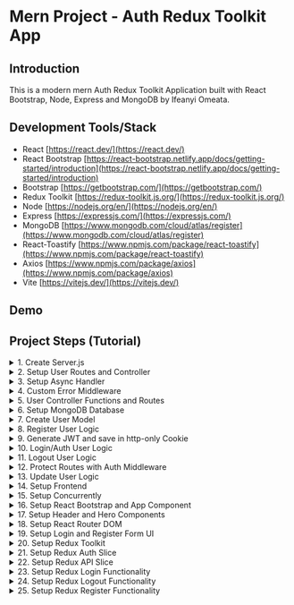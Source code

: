 # Mern Project - Auth Redux Toolkit App

## Introduction

This is a modern mern Auth Redux Toolkit Application built with React Bootstrap, Node, Express and MongoDB by Ifeanyi Omeata.

## Development Tools/Stack

- React [https://react.dev/](https://react.dev/)
- React Bootstrap [https://react-bootstrap.netlify.app/docs/getting-started/introduction](https://react-bootstrap.netlify.app/docs/getting-started/introduction)
- Bootstrap [https://getbootstrap.com/](https://getbootstrap.com/)
- Redux Toolkit [https://redux-toolkit.js.org/](https://redux-toolkit.js.org/)
- Node [https://nodejs.org/en/](https://nodejs.org/en/)
- Express [https://expressjs.com/](https://expressjs.com/)
- MongoDB [https://www.mongodb.com/cloud/atlas/register](https://www.mongodb.com/cloud/atlas/register)
- React-Toastify [https://www.npmjs.com/package/react-toastify](https://www.npmjs.com/package/react-toastify)
- Axios [https://www.npmjs.com/package/axios](https://www.npmjs.com/package/axios)
- Vite [https://vitejs.dev/](https://vitejs.dev/)

## Demo

## Project Steps (Tutorial)

<details>
<summary>1. Create Server.js </summary>

# Create Server.js 

### [https://github.com/omeatai/mern-project-auth-redux/commit/f3aa0241e68ce6a9d841ed224c5032eb43b33bd4](https://github.com/omeatai/mern-project-auth-redux/commit/f3aa0241e68ce6a9d841ed224c5032eb43b33bd4)

# Initialise npm

```x
npm init -y
```

# Install Dependencies (express, dotenv, mongoose, bcryptjs, jsonwebtoken, cookie-parser)

```x
npm i express dotenv mongoose bcryptjs jsonwebtoken cookie-parser
```

# Install Nodemon

```x
npm i -D nodemon
```

<img width="1097" alt="image" src="https://github.com/omeatai/mern-project-auth-redux/assets/32337103/72510804-4671-4933-aff7-3c4e6c9406ef">
<img width="1097" alt="image" src="https://github.com/omeatai/mern-project-auth-redux/assets/32337103/0b91f307-ac5d-44ed-a46a-efb719c396cd">
<img width="1097" alt="image" src="https://github.com/omeatai/mern-project-auth-redux/assets/32337103/7ff71eef-3597-4ae6-8555-cd9b279b394c">
<img width="1097" alt="image" src="https://github.com/omeatai/mern-project-auth-redux/assets/32337103/4b68d9a3-d543-43b5-ae95-ccffb1bd7544">
<img width="1157" alt="image" src="https://github.com/omeatai/mern-project-auth-redux/assets/32337103/e1e0ec25-7b30-4396-8726-6c5676b6506b">

# #End</details>

<details>
<summary>2. Setup User Routes and Controller </summary>

# Setup User Routes and Controller

# User Routes

```x
**POST /api/users**   		 - Register a user
**POST /api/users/auth** 	 - Authenticate a user and get token
**POST /api/users/logout**  - Logout user and clear cookie
**GET /api/users/profile** 	 - Get user profile
**PUT /api/users/profile**     - Update user profile
```

<img width="1094" alt="image" src="https://github.com/omeatai/mern-project-auth-redux/assets/32337103/800bbe49-e62e-43f7-85a7-195ecc151051">
<img width="1094" alt="image" src="https://github.com/omeatai/mern-project-auth-redux/assets/32337103/4868d59e-7778-48e6-a6be-2cfda8ddcaae">
<img width="1094" alt="image" src="https://github.com/omeatai/mern-project-auth-redux/assets/32337103/88d09d34-0488-4f51-bfc9-9a3a313971c5">
<img width="1252" alt="image" src="https://github.com/omeatai/mern-project-auth-redux/assets/32337103/274561c1-e33c-4fa6-bc05-48186663a09f">
<img width="1250" alt="image" src="https://github.com/omeatai/mern-project-auth-redux/assets/32337103/ecda6f52-b9bf-46c8-a62e-078d3bb764c3">
<img width="1250" alt="image" src="https://github.com/omeatai/mern-project-auth-redux/assets/32337103/208cdd78-bfe3-4760-bcff-c2964c950555">
<img width="1295" alt="image" src="https://github.com/omeatai/mern-project-auth-redux/assets/32337103/71a18759-b972-4e41-9d32-1cfe7cca2fda">

# #End</details>

<details>
<summary>3. Setup Async Handler </summary>

# Setup Async Handler 

### [https://github.com/omeatai/mern-project-auth-redux/commit/28bfc79595adbfb0b3745f38bc1971e4839f49c3](https://github.com/omeatai/mern-project-auth-redux/commit/28bfc79595adbfb0b3745f38bc1971e4839f49c3)

#Install Express-Async-Handler

```x
npm i express-async-handler
```

<img width="1094" alt="image" src="https://github.com/omeatai/mern-project-auth-redux/assets/32337103/9ee921ef-bfd9-415d-a137-f51239c85e73">

# #End</details>

<details>
<summary>4. Custom Error Middleware </summary>

# Custom Error Middleware 

### [https://github.com/omeatai/mern-project-auth-redux/commit/7921e7d2404e4a8f898075edd1e31db5bb8f4713](https://github.com/omeatai/mern-project-auth-redux/commit/7921e7d2404e4a8f898075edd1e31db5bb8f4713)

<img width="1096" alt="image" src="https://github.com/omeatai/mern-project-auth-redux/assets/32337103/8dc2be8f-b546-4ce0-9757-4cc5842abdc6">
<img width="1096" alt="image" src="https://github.com/omeatai/mern-project-auth-redux/assets/32337103/6416dcef-39a8-455b-9788-d7849520a2f9">
<img width="1096" alt="image" src="https://github.com/omeatai/mern-project-auth-redux/assets/32337103/33b06c53-7e0b-4884-8650-a09a31abb3cd">
<img width="1096" alt="image" src="https://github.com/omeatai/mern-project-auth-redux/assets/32337103/00db59cf-8ce2-4591-bba4-e6ca0e9a7293">
<img width="1254" alt="image" src="https://github.com/omeatai/mern-project-auth-redux/assets/32337103/f875fdef-e403-4f84-9ef6-9b9743757715">

# #End</details>

<details>
<summary>5. User Controller Functions and Routes </summary>

# User Controller Functions and Routes

### [https://github.com/omeatai/mern-project-auth-redux/commit/f7d7c35dfb7f255b46e9cd5a81134873e1f51a3c](https://github.com/omeatai/mern-project-auth-redux/commit/f7d7c35dfb7f255b46e9cd5a81134873e1f51a3c)

<img width="1096" alt="image" src="https://github.com/omeatai/mern-project-auth-redux/assets/32337103/f68fac81-1aa8-40f2-a532-baee3450ddc5">
<img width="1096" alt="image" src="https://github.com/omeatai/mern-project-auth-redux/assets/32337103/dfb2cbfa-5b65-4079-a2e8-5d956b707655">
<img width="1096" alt="image" src="https://github.com/omeatai/mern-project-auth-redux/assets/32337103/0af785d0-fb74-4c69-89dd-e48c4efa6d30">
<img width="1205" alt="image" src="https://github.com/omeatai/mern-project-auth-redux/assets/32337103/9457329d-3340-465f-9b3d-eb46deab2aac">
<img width="1205" alt="image" src="https://github.com/omeatai/mern-project-auth-redux/assets/32337103/7c02b690-c399-487b-b35f-0c9b067009ad">
<img width="1205" alt="image" src="https://github.com/omeatai/mern-project-auth-redux/assets/32337103/ccdd674b-ccbc-4823-9ae1-601c195d4c83">
<img width="1205" alt="image" src="https://github.com/omeatai/mern-project-auth-redux/assets/32337103/ba9c223e-33c0-41cc-81ac-56cf398e133d">
<img width="1205" alt="image" src="https://github.com/omeatai/mern-project-auth-redux/assets/32337103/abb598c8-b0e3-442e-bb08-1d00b376297b">

# #End</details>

<details>
<summary>6. Setup MongoDB Database </summary>

# Setup MongoDB Database

### [https://github.com/omeatai/mern-project-auth-redux/commit/7fc635be57d3be03934cc47d572ff39573d7b1d4](https://github.com/omeatai/mern-project-auth-redux/commit/7fc635be57d3be03934cc47d572ff39573d7b1d4)

<img width="1214" alt="image" src="https://github.com/omeatai/mern-project-auth-redux/assets/32337103/e92a5d2d-2d31-4fb9-9894-26196110fbbc">
<img width="1267" alt="image" src="https://github.com/omeatai/mern-project-auth-redux/assets/32337103/12290347-c4a8-4efb-93a5-b615275afe29">
<img width="1267" alt="image" src="https://github.com/omeatai/mern-project-auth-redux/assets/32337103/704f91ae-e274-44ad-860f-de906ea0fbd7">
<img width="1267" alt="image" src="https://github.com/omeatai/mern-project-auth-redux/assets/32337103/0876ceb3-4602-4e04-9397-34608abbdedd">
<img width="1267" alt="image" src="https://github.com/omeatai/mern-project-auth-redux/assets/32337103/f0bd7987-ba71-4b6e-a85d-4eb735a6a002">
<img width="1024" alt="image" src="https://github.com/omeatai/mern-project-auth-redux/assets/32337103/9ef06181-c2ee-4123-8da4-61acfc0c35b9">
<img width="1265" alt="image" src="https://github.com/omeatai/mern-project-auth-redux/assets/32337103/89968bc7-6931-4a4a-b640-372793e7d8e1">
<img width="1069" alt="image" src="https://github.com/omeatai/mern-project-auth-redux/assets/32337103/00274e1d-64f4-46b6-8277-94f5b0c69935">
<img width="1095" alt="image" src="https://github.com/omeatai/mern-project-auth-redux/assets/32337103/138f4f94-32f7-49b9-9ba5-35e078a29c02">
<img width="1095" alt="image" src="https://github.com/omeatai/mern-project-auth-redux/assets/32337103/51ed877e-5d44-48a0-b5e4-e94139955c4f">
<img width="1095" alt="image" src="https://github.com/omeatai/mern-project-auth-redux/assets/32337103/ae09cd7c-06ed-4cc3-b4a6-f668dbdd90d8">

# #End</details>

<details>
<summary>7. Create User Model </summary>

# Create User Model

### [https://github.com/omeatai/mern-project-auth-redux/commit/ce4f3c953c033e898ef1d2fccc81327b721439b7](https://github.com/omeatai/mern-project-auth-redux/commit/ce4f3c953c033e898ef1d2fccc81327b721439b7)

### [https://github.com/omeatai/mern-project-auth-redux/commit/1a524216267dcc4c8c6141ac2972b3992de0a9e8](https://github.com/omeatai/mern-project-auth-redux/commit/1a524216267dcc4c8c6141ac2972b3992de0a9e8)

<img width="1095" alt="image" src="https://github.com/omeatai/mern-project-auth-redux/assets/32337103/6b5141c9-e4ab-4fc5-89ee-16df28779972">
<img width="1095" alt="image" src="https://github.com/omeatai/mern-project-auth-redux/assets/32337103/21832352-9870-4079-8c92-59805121fc82">
<img width="1095" alt="image" src="https://github.com/omeatai/mern-project-auth-redux/assets/32337103/d4d0eef0-18b3-4440-a28e-b07b17a75be9">
<img width="1095" alt="image" src="https://github.com/omeatai/mern-project-auth-redux/assets/32337103/8b1fe90c-0b94-4260-b7bf-eef8cf2803be">

# #End</details>

<details>
<summary>8. Register User Logic </summary>

# Register User Logic

### [https://github.com/omeatai/mern-project-auth-redux/commit/17c7691a6a9c041fa77ea894d965f1aeeb904f0e](https://github.com/omeatai/mern-project-auth-redux/commit/17c7691a6a9c041fa77ea894d965f1aeeb904f0e)

<img width="1095" alt="image" src="https://github.com/omeatai/mern-project-auth-redux/assets/32337103/4b1688b3-f411-461f-b97b-deaa47091d94">
<img width="1095" alt="image" src="https://github.com/omeatai/mern-project-auth-redux/assets/32337103/a0ae5f4d-a945-4d82-8b10-39d4492ce66a">
<img width="1095" alt="image" src="https://github.com/omeatai/mern-project-auth-redux/assets/32337103/7aed2549-376c-4fd4-9a0d-5a1612c23a74">
<img width="1095" alt="image" src="https://github.com/omeatai/mern-project-auth-redux/assets/32337103/b73c5861-00ac-4242-9862-8bb988fe6df1">
<img width="1204" alt="image" src="https://github.com/omeatai/mern-project-auth-redux/assets/32337103/397f3688-0f1c-4194-922a-9845537a40be">
<img width="1042" alt="image" src="https://github.com/omeatai/mern-project-auth-redux/assets/32337103/74d31eb3-9338-4f0d-bfc0-d590f40edc69">

# #End</details>

<details>
<summary>9. Generate JWT and save in http-only Cookie </summary>

# Generate JWT and save in http-only Cookie 

### [https://github.com/omeatai/mern-project-auth-redux/commit/a2b5c0cd2b82a868bd750b7b5cbc79c3db0006be](https://github.com/omeatai/mern-project-auth-redux/commit/a2b5c0cd2b82a868bd750b7b5cbc79c3db0006be)

<img width="1092" alt="image" src="https://github.com/omeatai/mern-project-auth-redux/assets/32337103/1a0dca74-3da2-4c6c-9981-b69e825b1b28">
<img width="1092" alt="image" src="https://github.com/omeatai/mern-project-auth-redux/assets/32337103/d5c7b543-076f-4454-845b-f8fbcec409ba">
<img width="1204" alt="image" src="https://github.com/omeatai/mern-project-auth-redux/assets/32337103/c58e1056-c6cd-4d24-89bb-f5b4f8f5ed90">
<img width="1204" alt="image" src="https://github.com/omeatai/mern-project-auth-redux/assets/32337103/fff314fc-375d-4750-98a1-ed9711c496b2">

# #End</details>

<details>
<summary>10. Login/Auth User Logic </summary>

# Login/Auth User Logic 

### [https://github.com/omeatai/mern-project-auth-redux/commit/076276ffb9b42f138035153179e8a32523e43495](https://github.com/omeatai/mern-project-auth-redux/commit/076276ffb9b42f138035153179e8a32523e43495)

<img width="1095" alt="image" src="https://github.com/omeatai/mern-project-auth-redux/assets/32337103/7a900ba7-b2b7-4474-b613-ec558a70da54">
<img width="1095" alt="image" src="https://github.com/omeatai/mern-project-auth-redux/assets/32337103/9ca2ba6c-9448-4dca-8daf-126f524677d9">
<img width="1183" alt="image" src="https://github.com/omeatai/mern-project-auth-redux/assets/32337103/5cff7c3a-21b8-40ad-8756-d63efa39606f">
<img width="1183" alt="image" src="https://github.com/omeatai/mern-project-auth-redux/assets/32337103/7daa1826-f550-4cdd-adc2-15179c7dc3f7">
<img width="1183" alt="image" src="https://github.com/omeatai/mern-project-auth-redux/assets/32337103/cb7f8d6d-c30b-457d-b82d-5093dd816aae">
<img width="1183" alt="image" src="https://github.com/omeatai/mern-project-auth-redux/assets/32337103/f0fbc1aa-4cd9-4bfc-a277-8768cf454b8d">

# #End</details>

<details>
<summary>11. Logout User Logic </summary>

# Logout User Logic

### [https://github.com/omeatai/mern-project-auth-redux/commit/c37ed9d70b5fca7da7447a6539959c4a7d3b649e](https://github.com/omeatai/mern-project-auth-redux/commit/c37ed9d70b5fca7da7447a6539959c4a7d3b649e)

<img width="1094" alt="image" src="https://github.com/omeatai/mern-project-auth-redux/assets/32337103/1a453a83-b0c4-41aa-9303-1af5bc00c770">
<img width="1184" alt="image" src="https://github.com/omeatai/mern-project-auth-redux/assets/32337103/ab6efcb8-fd7e-4db1-8f95-25c8d5788ade">
<img width="1184" alt="image" src="https://github.com/omeatai/mern-project-auth-redux/assets/32337103/f985f9bf-776c-48ea-93a2-b2b0fe79600f">

# #End</details>

<details>
<summary>12. Protect Routes with Auth Middleware </summary>

# Protect Routes with Auth Middleware

### [https://github.com/omeatai/mern-project-auth-redux/commit/2c0809980926293e480e2f9427d96285b47ff60b](https://github.com/omeatai/mern-project-auth-redux/commit/2c0809980926293e480e2f9427d96285b47ff60b)

<img width="1184" alt="image" src="https://github.com/omeatai/mern-project-auth-redux/assets/32337103/39dc03a3-b1d6-469f-b360-182447e8624d">
<img width="1184" alt="image" src="https://github.com/omeatai/mern-project-auth-redux/assets/32337103/878954e4-4b86-4738-83fc-cd747570e61a">
<img width="1099" alt="image" src="https://github.com/omeatai/mern-project-auth-redux/assets/32337103/bd72e3e9-e70d-4046-a9e9-714521e2c866">
<img width="1099" alt="image" src="https://github.com/omeatai/mern-project-auth-redux/assets/32337103/f8b36e8b-d6d5-46d3-81fa-90994fae68b5">
<img width="1184" alt="image" src="https://github.com/omeatai/mern-project-auth-redux/assets/32337103/ac9256bb-16e8-44b7-b7a0-db334488536f">
<img width="1184" alt="image" src="https://github.com/omeatai/mern-project-auth-redux/assets/32337103/ae117fc0-076a-4fec-bb3b-e3cb83f6d83b">
<img width="1186" alt="image" src="https://github.com/omeatai/mern-project-auth-redux/assets/32337103/e4ee7a04-fdfe-4d8b-927a-a864bff5b4b1">
<img width="1186" alt="image" src="https://github.com/omeatai/mern-project-auth-redux/assets/32337103/21906b58-7855-4441-b56f-ad0025ead273">
<img width="1186" alt="image" src="https://github.com/omeatai/mern-project-auth-redux/assets/32337103/e7ff6f69-9089-4472-9cca-8af0f4319edf">
<img width="1093" alt="image" src="https://github.com/omeatai/mern-project-auth-redux/assets/32337103/2d44ff36-8092-4f62-80c4-cfc3e0d49d4a">
<img width="1185" alt="image" src="https://github.com/omeatai/mern-project-auth-redux/assets/32337103/25b9ed13-98e2-446a-8cb0-797f2bafef79">
<img width="1094" alt="image" src="https://github.com/omeatai/mern-project-auth-redux/assets/32337103/201a0046-4330-4491-b073-e4cd99413e24">
<img width="1187" alt="image" src="https://github.com/omeatai/mern-project-auth-redux/assets/32337103/9c275b01-8661-4ceb-b67c-f5807bff9787">

# #End</details>

<details>
<summary>13. Update User Logic </summary>

# Update User Logic

### [https://github.com/omeatai/mern-project-auth-redux/commit/34ab5447c1390128eb0dcb10503dfdf4402c4208](https://github.com/omeatai/mern-project-auth-redux/commit/34ab5447c1390128eb0dcb10503dfdf4402c4208)

<img width="1099" alt="image" src="https://github.com/omeatai/mern-project-auth-redux/assets/32337103/d370d5d9-631d-4d43-a53b-69ae304cd698">
<img width="1185" alt="image" src="https://github.com/omeatai/mern-project-auth-redux/assets/32337103/eb517604-8b32-49ad-9407-53f204541185">
<img width="1185" alt="image" src="https://github.com/omeatai/mern-project-auth-redux/assets/32337103/bb253729-5d73-4e82-974f-9f7a825157be">
<img width="1026" alt="image" src="https://github.com/omeatai/mern-project-auth-redux/assets/32337103/31b20066-ea6e-4636-9b9d-afa58255f6ce">

# #End</details>

<details>
<summary>14. Setup Frontend </summary>

# Setup Frontend

### [https://github.com/omeatai/mern-project-auth-redux/commit/4e18b83a1863f89f2f693888fb098b9158ad9f64](https://github.com/omeatai/mern-project-auth-redux/commit/4e18b83a1863f89f2f693888fb098b9158ad9f64)

# Install React with Vite

```x
npm create vite@latest frontend
cd frontend
npm install
```

<img width="1087" alt="image" src="https://github.com/omeatai/mern-project-auth-redux/assets/32337103/c4acb925-600c-4b35-adfc-9f39d576594d">
<img width="1087" alt="image" src="https://github.com/omeatai/mern-project-auth-redux/assets/32337103/04603d84-fd86-4744-93bb-44c8b900fcec">
<img width="1087" alt="image" src="https://github.com/omeatai/mern-project-auth-redux/assets/32337103/62754092-8999-462c-ab84-eed528772cf5">

# #End</details>

<details>
<summary>15. Setup Concurrently </summary>

# Setup Concurrently

### [https://github.com/omeatai/mern-project-auth-redux/commit/21974287f67ff9061d9148f97a4e1deadc3092fe](https://github.com/omeatai/mern-project-auth-redux/commit/21974287f67ff9061d9148f97a4e1deadc3092fe)

```x
npm i -D concurrently
```

# Package.json

```x
"dev": "concurrently \"npm run server\" \"npm run client\""
```

# Start Frontend and Backend Concurrently

```x
npm run dev
```

<img width="1087" alt="image" src="https://github.com/omeatai/mern-project-auth-redux/assets/32337103/82771c99-6cdc-4624-b59c-1b315d7ecf9c">
<img width="1087" alt="image" src="https://github.com/omeatai/mern-project-auth-redux/assets/32337103/0addb01a-7cd6-4e67-bd4f-fa158587b95b">
<img width="1292" alt="image" src="https://github.com/omeatai/mern-project-auth-redux/assets/32337103/0d9b5491-6fa7-4b2d-92ec-bff64fb07bf0">
<img width="1292" alt="image" src="https://github.com/omeatai/mern-project-auth-redux/assets/32337103/bd45f6d4-3583-4499-bfc0-b896b982140f">

# #End</details>

<details>
<summary>16. Setup React Bootstrap and App Component </summary>

# Setup React Bootstrap and App Component

### [https://github.com/omeatai/mern-project-auth-redux/commit/a543d35c78592b66b4b84adbef23f3056519edeb](https://github.com/omeatai/mern-project-auth-redux/commit/a543d35c78592b66b4b84adbef23f3056519edeb)

# Install React-Bootstrap, React-Icons and Bootstrap

```x
cd frontend
npm i react-bootstrap react-icons bootstrap
```

<img width="1091" alt="image" src="https://github.com/omeatai/mern-project-auth-redux/assets/32337103/9da54396-acf8-40b0-bda2-ff5111e6532c">
<img width="1091" alt="image" src="https://github.com/omeatai/mern-project-auth-redux/assets/32337103/8ea7cdab-d4bd-413f-ad2c-530d0c1c4b6b">
<img width="1091" alt="image" src="https://github.com/omeatai/mern-project-auth-redux/assets/32337103/7dabe384-5e54-40af-b038-740cefe756c5">
<img width="1091" alt="image" src="https://github.com/omeatai/mern-project-auth-redux/assets/32337103/450d70db-bbdc-4289-9d6f-fabdfd7ceaa5">
<img width="1293" alt="image" src="https://github.com/omeatai/mern-project-auth-redux/assets/32337103/9378eaa0-8083-4f17-9707-cd70e1a7ae6f">

# #End</details>

<details>
<summary>17. Setup Header and Hero Components </summary>

# Setup Header and Hero Components

### [https://github.com/omeatai/mern-project-auth-redux/commit/a1725a6d3024dacd1332fe92ee7c944f831841bb](https://github.com/omeatai/mern-project-auth-redux/commit/a1725a6d3024dacd1332fe92ee7c944f831841bb)

<img width="1142" alt="image" src="https://github.com/omeatai/mern-project-auth-redux/assets/32337103/23751c66-cc30-4af9-9246-e98bf0946507">
<img width="1142" alt="image" src="https://github.com/omeatai/mern-project-auth-redux/assets/32337103/0d45614e-e244-4246-812f-0873b8ea9b02">
<img width="1142" alt="image" src="https://github.com/omeatai/mern-project-auth-redux/assets/32337103/3acf60c2-8f3e-4670-af7e-d3b609b87f70">
<img width="1142" alt="image" src="https://github.com/omeatai/mern-project-auth-redux/assets/32337103/62b8163a-a910-4ffd-ac2e-cb5b340bb2a1">
<img width="1266" alt="image" src="https://github.com/omeatai/mern-project-auth-redux/assets/32337103/9c3f91a0-10c1-4151-9da9-85ef6966a1bb">

# #End</details>

<details>
<summary>18. Setup React Router DOM </summary>

# Setup React Router DOM

### [https://github.com/omeatai/mern-project-auth-redux/commit/34e47d44f82cbcba39bd123190bd4df4f2ead8ea](https://github.com/omeatai/mern-project-auth-redux/commit/34e47d44f82cbcba39bd123190bd4df4f2ead8ea)

# Install React Router

```x
npm i react-router-dom react-router-bootstrap
```

<img width="1139" alt="image" src="https://github.com/omeatai/mern-project-auth-redux/assets/32337103/4c92ef24-0894-45b8-9704-05743e2c6803">
<img width="1139" alt="image" src="https://github.com/omeatai/mern-project-auth-redux/assets/32337103/4728bbaf-6ddf-453b-99c7-f74a191ddf68">
<img width="1139" alt="image" src="https://github.com/omeatai/mern-project-auth-redux/assets/32337103/24a1b7bc-fad3-4cea-93ee-e331eb03aea7">
<img width="1139" alt="image" src="https://github.com/omeatai/mern-project-auth-redux/assets/32337103/22c43edb-15fc-4236-bc47-0354ba43f049">

# #End</details>

<details>
<summary>19. Setup Login and Register Form UI </summary>

# Setup Login and Register Form UI

### [https://github.com/omeatai/mern-project-auth-redux/commit/1b664c4ef26757bfa9be3b361fc9d13bf422b320](https://github.com/omeatai/mern-project-auth-redux/commit/1b664c4ef26757bfa9be3b361fc9d13bf422b320)

<img width="1139" alt="image" src="https://github.com/omeatai/mern-project-auth-redux/assets/32337103/71b7c440-94e2-4a06-94b7-d309ddf4b715">
<img width="1139" alt="image" src="https://github.com/omeatai/mern-project-auth-redux/assets/32337103/ad3f8c04-d4f6-4794-8c1f-e318afb6543e">
<img width="1139" alt="image" src="https://github.com/omeatai/mern-project-auth-redux/assets/32337103/05a0307d-157e-4b48-883d-155d8d035c5d">
<img width="1139" alt="image" src="https://github.com/omeatai/mern-project-auth-redux/assets/32337103/07feb239-465a-44f8-bcde-faddfdc438e8">
<img width="1139" alt="image" src="https://github.com/omeatai/mern-project-auth-redux/assets/32337103/7d63f95f-e5f8-419a-9461-595a1dd2442f">
<img width="1255" alt="image" src="https://github.com/omeatai/mern-project-auth-redux/assets/32337103/e831e1fd-e4fd-4ba9-8bc2-f9ecc14978d3">
<img width="1255" alt="image" src="https://github.com/omeatai/mern-project-auth-redux/assets/32337103/56277776-62d0-4c85-afd2-ab187ba009fc">

# #End</details>

<details>
<summary>20. Setup Redux Toolkit </summary>

# Setup Redux Toolkit

### [https://github.com/omeatai/mern-project-auth-redux/commit/e05f82d9ed5a2377ab0d2277acae462528ae4e5d](https://github.com/omeatai/mern-project-auth-redux/commit/e05f82d9ed5a2377ab0d2277acae462528ae4e5d)

# Install Redux Toolkit

```x
npm i @reduxjs/toolkit react-redux
```

<img width="1141" alt="image" src="https://github.com/omeatai/mern-project-auth-redux/assets/32337103/4dd793db-6d37-4758-8751-00f2358ce552">
<img width="1141" alt="image" src="https://github.com/omeatai/mern-project-auth-redux/assets/32337103/8b5b334f-88a4-4126-b5ab-21f69bbcfc60">

# #End</details>

<details>
<summary>21. Setup Redux Auth Slice </summary>

# Setup Redux Auth Slice

### [https://github.com/omeatai/mern-project-auth-redux/commit/709448b6ee69c1c6ee593b5237c5ea3be4154136](https://github.com/omeatai/mern-project-auth-redux/commit/709448b6ee69c1c6ee593b5237c5ea3be4154136)

<img width="1255" alt="image" src="https://github.com/omeatai/mern-project-auth-redux/assets/32337103/c9309318-6c3c-4f0f-b33d-f39d9d4231bc">
<img width="1140" alt="image" src="https://github.com/omeatai/mern-project-auth-redux/assets/32337103/fed5e026-5bf3-4f4e-bf25-831c22672df5">
<img width="1140" alt="image" src="https://github.com/omeatai/mern-project-auth-redux/assets/32337103/26276f77-57a1-43b3-944d-bfdee966db83">

# #End</details>

<details>
<summary>22. Setup Redux API Slice </summary>

# Setup Redux API Slice

### [https://github.com/omeatai/mern-project-auth-redux/commit/45736129ac6e2752c9debf690818df879b47d314](https://github.com/omeatai/mern-project-auth-redux/commit/45736129ac6e2752c9debf690818df879b47d314)

<img width="1140" alt="image" src="https://github.com/omeatai/mern-project-auth-redux/assets/32337103/342c5ef8-ea09-4885-bfe9-51fbf4431e9d">
<img width="1140" alt="image" src="https://github.com/omeatai/mern-project-auth-redux/assets/32337103/980f9c89-c7d9-4f0e-b7c0-c3335376992d">
<img width="1140" alt="image" src="https://github.com/omeatai/mern-project-auth-redux/assets/32337103/6f76186b-266d-496b-837e-00bba4d5f3d5">
<img width="1140" alt="image" src="https://github.com/omeatai/mern-project-auth-redux/assets/32337103/a4fdf339-50da-4ad6-8b2f-3af1624e0343">

# #End</details>

<details>
<summary>23. Setup Redux Login Functionality </summary>

# Setup Redux Login Functionality

# Install Toastify

```x
npm i react-toastify
```

<img width="1140" alt="image" src="https://github.com/omeatai/mern-project-auth-redux/assets/32337103/9efb657d-0d59-4a05-90f8-1273039c8562">
<img width="1140" alt="image" src="https://github.com/omeatai/mern-project-auth-redux/assets/32337103/ce94df8c-630b-411d-b70d-df9f3f7bc792">
<img width="1140" alt="image" src="https://github.com/omeatai/mern-project-auth-redux/assets/32337103/18277fec-045a-48d6-8424-aee65d3cdf09">
<img width="1140" alt="image" src="https://github.com/omeatai/mern-project-auth-redux/assets/32337103/16dfa3d8-505c-47eb-9dda-298245583461">
<img width="1140" alt="image" src="https://github.com/omeatai/mern-project-auth-redux/assets/32337103/9037da2c-76ed-4c84-8416-0a84f6253eef">
<img width="1256" alt="image" src="https://github.com/omeatai/mern-project-auth-redux/assets/32337103/6da7aeb6-d711-4e44-a5dc-a8bd22aca45d">

# #End</details>

<details>
<summary>24. Setup Redux Logout Functionality </summary>

# Setup Redux Logout Functionality

### [https://github.com/omeatai/mern-project-auth-redux/commit/29752b26bcef1b273842afa8fc281b20e53e1add](https://github.com/omeatai/mern-project-auth-redux/commit/29752b26bcef1b273842afa8fc281b20e53e1add)

<img width="1141" alt="image" src="https://github.com/omeatai/mern-project-auth-redux/assets/32337103/377ddc2f-4fb3-41b9-af44-47fc33bf7c18">
<img width="1141" alt="image" src="https://github.com/omeatai/mern-project-auth-redux/assets/32337103/431eeccb-b628-4b66-a138-bbe96ba57a64">
<img width="1141" alt="image" src="https://github.com/omeatai/mern-project-auth-redux/assets/32337103/39576e8f-147c-42c3-8a3d-5e396f88535d">
<img width="1141" alt="image" src="https://github.com/omeatai/mern-project-auth-redux/assets/32337103/108a5872-41c8-416f-ba43-de4001c4ae67">
<img width="1141" alt="image" src="https://github.com/omeatai/mern-project-auth-redux/assets/32337103/6d93b69b-b9a1-4818-97ec-169b09bbb1cd">
<img width="1141" alt="image" src="https://github.com/omeatai/mern-project-auth-redux/assets/32337103/f4d0bb43-36eb-4077-9f0e-75ee6b3e8ba6">
<img width="1255" alt="image" src="https://github.com/omeatai/mern-project-auth-redux/assets/32337103/029ef63c-1d84-4c50-9c6f-eddbbc4096c4">

# #End</details>

<details>
<summary>25. Setup Redux Register Functionality </summary>

# Setup Redux Register Functionality

```x

```

```x

```

```x

```

```x

```

```x

```

```x

```

```x

```

```x

```

```x

```

```x

```

```x

```

```x

```

```x

```

```x

```

```x

```

```x

```

```x

```

```x

```

```x

```

```x

```

```x

```

```x

```

```x

```

```x

```

```x

```

```x

```

```x

```

```x

```

```x

```

```x

```

```x

```

```x

```

```x

```

```x

```

```x

```

```x

```

```x

```

# #End</details>


